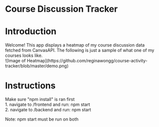 # Course Discussion Tracker

<h1>Introduction</h1>
Welcome! This app displays a heatmap of my course discussion data fetched from CanvasAPI. The following is just a sample of what one of my courses looks like.</br>
![Image of Heatmap](https://github.com/reginawongg/course-activity-tracker/blob/master/demo.png)

<h1>Instructions</h1>
Make sure "npm install" is ran first</br>
1. navigate to /frontend and run: npm start</br>
2. navigate to /backend and run: npm start</br>

Note: npm start must be run on both 

